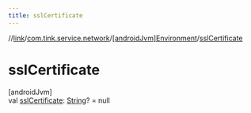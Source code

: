 ```yaml
---
title: sslCertificate
---
```

//[link](../../../index.html)/[com.tink.service.network](../index.html)/[[androidJvm]Environment](index.html)/[sslCertificate](ssl-certificate.html)



# sslCertificate



[androidJvm]\
val [sslCertificate](ssl-certificate.html): [String](https://kotlinlang.org/api/latest/jvm/stdlib/kotlin/-string/index.html)? = null




